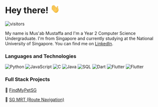 
# Hey there! <img src="wave.gif" width="30px" height="30px" />
![visitors](https://visitor-badge-reloaded.herokuapp.com/badge?page_id=MuhdMusab.MuhdMusab&color=00cf00)

My name is Mus'ab Mustaffa and I'm a Year 2 Computer Science Undergraduate. I'm from Singapore and currently studying at the National University of Singapore. You can find me on [LinkedIn](https://www.linkedin.com/in/musab-mustaffa).

### Languages and Technologies

![Python](https://img.shields.io/badge/-Python-000?&logo=Python)
![JavaScript](https://img.shields.io/badge/-JavaScript-000?&logo=JavaScript)
![C](https://img.shields.io/badge/-C-000?&logo=C)
![Java](https://img.shields.io/badge/-Java-000?&logo=Java&logoColor=007396)
![SQL](https://img.shields.io/badge/-SQL-000?&logo=MySQL)
![Dart](https://img.shields.io/badge/-Dart-000?&logo=Dart&logoColor=007396)
![Flutter](https://img.shields.io/badge/-Flutter-000?&logo=Flutter&logoColor=007396)
![Flutter](https://img.shields.io/badge/-Firebase-000?&logo=Firebase)

### Full Stack Projects

:feet: [FindMyPetSG](https://github.com/MuhdMusab/FindMyPetSG)

:station: [SG MRT (Route Navigation)](https://github.com/MuhdMusab/sg_mrt)



